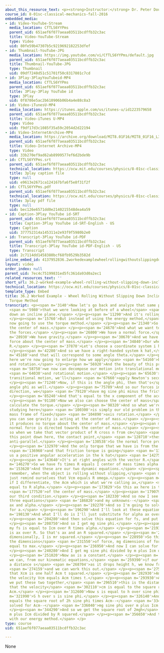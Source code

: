 ```yaml
---
about_this_resource_text: <p><strong>Instructor:</strong> Dr. Peter Dourmashkin</p>
course_id: 8-01sc-classical-mechanics-fall-2016
embedded_media:
- id: Video-YouTube-Stream
  media_location: CfTLS6YYPms
  parent_uid: 651aef6f077aeaa03511bcdffb32c3ac
  title: Video-YouTube-Stream
  type: Video
  uid: 80fe59b47307b5c9219692182253dfef
- id: Thumbnail-YouTube-JPG
  media_location: https://img.youtube.com/vi/CfTLS6YYPms/default.jpg
  parent_uid: 651aef6f077aeaa03511bcdffb32c3ac
  title: Thumbnail-YouTube-JPG
  type: Thumbnail
  uid: 09df7240d51c51701f50c8317801c7cd
- id: 3Play-3PlayYouTubeid-MP4
  media_location: CfTLS6YYPms
  parent_uid: 651aef6f077aeaa03511bcdffb32c3ac
  title: 3Play-3Play YouTube id
  type: 3Play
  uid: 0f8786e5ac2b610906b06b4a4e88c8a3
- id: Video-iTunesU-MP4
  media_location: https://itunes.apple.com/us/itunes-u/id1223579658
  parent_uid: 651aef6f077aeaa03511bcdffb32c3ac
  title: Video-iTunes U-MP4
  type: Video
  uid: f9df17d3c1085f35a59c2054d2d22194
- id: Video-InternetArchive-MP4
  media_location: https://archive.org/download/MIT8.01F16/MIT8_01F16_L36v03_360p.mp4
  parent_uid: 651aef6f077aeaa03511bcdffb32c3ac
  title: Video-Internet Archive-MP4
  type: Video
  uid: 33b270ef9ad62ab8999577ef6d2bde9b
- id: CfTLS6YYPms.srt
  parent_uid: 651aef6f077aeaa03511bcdffb32c3ac
  technical_location: https://ocw.mit.edu/courses/physics/8-01sc-classical-mechanics-fall-2016/week-12-rotations-and-translation-rolling/36.2-worked-example-wheel-rolling-without-slipping-down-inclined-plane-torque-method/36.2-worked-example-wheel-rolling-without-slipping-down-inclined-plane-torque-method/CfTLS6YYPms.srt
  title: 3play caption file
  type: null
  uid: e9613e2671ca124167bfa6f5e8f31f2f
- id: CfTLS6YYPms.pdf
  parent_uid: 651aef6f077aeaa03511bcdffb32c3ac
  technical_location: https://ocw.mit.edu/courses/physics/8-01sc-classical-mechanics-fall-2016/week-12-rotations-and-translation-rolling/36.2-worked-example-wheel-rolling-without-slipping-down-inclined-plane-torque-method/36.2-worked-example-wheel-rolling-without-slipping-down-inclined-plane-torque-method/CfTLS6YYPms.pdf
  title: 3play pdf file
  type: null
  uid: bec126e6571dd0e2140215548dea4a59
- id: Caption-3Play YouTube id-SRT
  parent_uid: 651aef6f077aeaa03511bcdffb32c3ac
  title: Caption-3Play YouTube id-SRT-English - US
  type: Caption
  uid: 377752314a145311e2e93f9f5980b2e0
- id: Transcript-3Play YouTube id-PDF
  parent_uid: 651aef6f077aeaa03511bcdffb32c3ac
  title: Transcript-3Play YouTube id-PDF-English - US
  type: Transcript
  uid: 2c7114dd1458380bcf68fb9529b3582d
inline_embed_id: 4137952836.2workedexamplewheelrollingwithoutslippingdowninclinedplanetorquemethod15400588
layout: video
order_index: null
parent_uid: 7ec4c75199831ed5fc361da93d0a2ec1
related_resources_text: ''
short_url: 36.2-worked-example-wheel-rolling-without-slipping-down-inclined-plane-torque-method
technical_location: https://ocw.mit.edu/courses/physics/8-01sc-classical-mechanics-fall-2016/week-12-rotations-and-translation-rolling/36.2-worked-example-wheel-rolling-without-slipping-down-inclined-plane-torque-method/36.2-worked-example-wheel-rolling-without-slipping-down-inclined-plane-torque-method
template_type: Embed
title: 36.2 Worked Example - Wheel Rolling Without Slipping Down Inclined Plane -
  Torque Method
transcript: <p><span m='3140'>Now let's go back and analyze that same problem</span>
  <span m='5980'>that we were looking at before of a wheel</span> <span m='9010'>rolling
  down an incline plane.</span> </p><p><span m='11290'>And it's rolling without slipping.</span>
  </p><p><span m='15760'>But instead of using the energy method,</span> <span m='18220'>we're
  now going to use the torque method.</span> </p><p><span m='21340'>So let's consider
  the center of mass.</span> </p><p><span m='24670'>And what we want to do is draw
  the forces.</span> </p><p><span m='26800'>We have a normal force.</span> </p><p><span
  m='28930'>We have gravity.</span> </p><p><span m='30670'>And we have the friction
  force about the center of mass.</span> </p><p><span m='34840'>Our wheel has a radius
  R.</span> </p><p><span m='37870'>Let's choose a coordinate system i hat, j hat.</span>
  </p><p><span m='42280'>And so we have a right-handed system k hat,</span> <span
  m='45160'>and that will correspond to some angle theta.</span> </p><p><span m='49270'>Now
  here we're now going to enlarge how we apply</span> <span m='54160'>both translation
  and rotation.</span> </p><p><span m='56920'>And the beauty of this problem is</span>
  <span m='58750'>we now can decompose our motion into translational motion</span>
  <span m='64030'>and rotational motion.</span> </p><p><span m='65630'>So for the
  transitional motion, we'll</span> <span m='67660'>apply Newton's second law.</span>
  </p><p><span m='71240'>Now, if this is the angle phi, then that's</span> <span m='73990'>the
  angle phi as well.</span> </p><p><span m='75789'>And so our forces in the i hat
  direction, we</span> <span m='79120'>have mg sine phi minus the friction force.</span>
  </p><p><span m='85240'>And that's equal to the x component of the acceleration.</span>
  </p><p><span m='91180'>Now we also can choose the center of mass</span> <span m='95050'>to
  calculate the torque.</span> </p><p><span m='98320'>And so what we're really just
  studying here</span> <span m='100300'>is simply our old problem in the center of
  mass frame of fixed</span> <span m='104890'>axis rotation.</span> </p><p><span m='106390'>And
  you can see gravity is acting at the center of mass.</span> </p><p><span m='109450'>So
  it produces no torque about the center of mass.</span> </p><p><span m='112120'>The
  normal force is directed towards the center of mass.</span> </p><p><span m='116470'>And
  so when we take that vector product of R cross n from cm</span> <span m='126520'>to
  this point down here, the contact point,</span> <span m='128710'>these forces are
  anti-parallel.</span> </p><p><span m='130538'>So the normal force produces no torque.</span>
  </p><p><span m='132970'>And the only torque that we have is from the friction force,</span>
  <span m='136960'>and that friction torque is going</span> <span m='138940'>to give
  us a positive angular acceleration in the k hat</span> <span m='142750'>direction.</span>
  </p><p><span m='143640'>It's at right angles with the vector R.</span> </p><p><span
  m='146270'>So we have fs times R equals I center of mass times alpha.</span> </p><p><span
  m='153620'>And these are our two dynamic equations.</span> </p><p><span m='157420'>But
  remember, when the object is rolling without slipping,</span> <span m='160780'>let's
  just remind ourselves that Vcm equals R omega.</span> </p><p><span m='165560'>And
  if I differentiate, the Acm which is what we're calling ax,</span> <span m='170560'>is
  equal to R alpha.</span> </p><p><span m='173829'>So this ax here is the acceleration</span>
  <span m='177520'>of the center of mass.</span> </p><p><span m='179079'>And that's
  our third condition.</span> </p><p><span m='182330'>And so now I see that I have
  three equations</span> <span m='186820'>and my unknowns--</span> <span m='189530'>fs,
  ax and alpha.</span> </p><p><span m='192270'>And so I'm going to solve these equations
  for a.</span> </p><p><span m='196290'>And I'll look at these equations.</span> </p><p><span
  m='198130'>And what I'll do is I'll just substitute for alpha ax over R.</span>
  </p><p><span m='204280'>And then solve this equation for fs, and put it in there.</span>
  </p><p><span m='208750'>And so I get mg sine phi.</span> </p><p><span m='212500'>Now
  my fs is equal to Icm over R times alpha.</span> </p><p><span m='219360'>But alpha
  is ax over R. So that's ax and an R squared.</span> </p><p><span m='225470'>Notice
  dimensionally, I is mr squared.</span> </p><p><span m='228950'>So this is just ma,
  the dimensions</span> <span m='231550'>of force, mg dimensions of force, and that's
  equal to max.</span> </p><p><span m='236950'>And now I can solve for ax.</span>
  </p><p><span m='240280'>And I get mg sine phi divided by m plus Icm over R squared.</span>
  </p><p><span m='251020'>Now ax is a constant.</span> </p><p><span m='255790'>And
  we can, from our kinematic equations,</span> <span m='259390'>if our object is moving
  a distance s</span> <span m='268704'>as it drops height h, we know from kinematics</span>
  <span m='274159'>and we can work this out.</span> </p><p><span m='275750'>We have
  that Xcm is one half Acm t squared.</span> </p><p><span m='282930'>And we know that
  the velocity Vcm equals Acm times t.</span> </p><p><span m='293930'>And so when
  we put these two together,</span> <span m='296510'>this is the distance s, we get
  that the velocity</span> <span m='302110'>cm is equal to the square root of 2s times
  Acm.</span> </p><p><span m='312600'>Now s is equal to h over sine phi.</span> </p><p><span
  m='321990'>S h over s is sine phi.</span> </p><p><span m='326140'>And so the Vcm
  equals the square root of 2h sine phi times Acm--</span> <span m='334390'>but we've
  solved for Acm--</span> <span m='336040'>mg sine phi over m plus Icm over R squared.</span>
  </p><p><span m='344290'>And so we get the square root of 2mgh</span> <span m='350290'>over
  m plus Icm divided by R squared.</span> </p><p><span m='356650'>And this agrees
  with our energy method.</span> </p>
type: course
uid: 651aef6f077aeaa03511bcdffb32c3ac

---
```

None